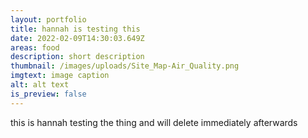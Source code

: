 ```yaml
---
layout: portfolio
title: hannah is testing this
date: 2022-02-09T14:30:03.649Z
areas: food
description: short description
thumbnail: /images/uploads/Site_Map-Air_Quality.png
imgtext: image caption
alt: alt text
is_preview: false
---
```

this is hannah testing the thing and will delete immediately afterwards
